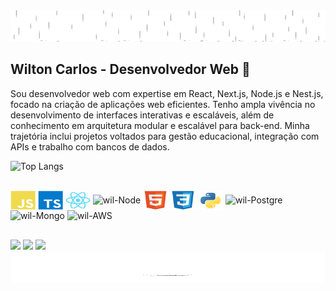 <img src="https://raw.githubusercontent.com/Wiltonll/wiltonll/refs/heads/main/assets/RAIN.gif" alt="" height= "50" width="100%">

## Wilton Carlos - Desenvolvedor Web 🦦

Sou desenvolvedor web com expertise em React, Next.js, Node.js e Nest.js, focado na criação de aplicações web eficientes. Tenho ampla vivência no desenvolvimento de interfaces interativas e escaláveis, além de conhecimento em arquitetura modular e escalável para back-end. Minha trajetória inclui projetos voltados para gestão educacional, integração com APIs e trabalho com bancos de dados.

![Top Langs](https://github-readme-stats.vercel.app/api/top-langs/?username=Wiltonll&theme=tokyonight&layout=compact&cache_seconds=1800)


  <div style="display: inline_block"><br>
  <img align="center" alt="wil-Js" height="30" width="40"         src="https://raw.githubusercontent.com/devicons/devicon/master/icons/javascript/javascript-plain.svg">
  <img align="center" alt="wil-Ts" height="30" width="40" src="https://raw.githubusercontent.com/devicons/devicon/master/icons/typescript/typescript-plain.svg">
  <img align="center" alt="wil-React" height="30" width="40" src="https://raw.githubusercontent.com/devicons/devicon/master/icons/react/react-original.svg">
<img align="center" alt="wil-Node" height="30" width="40"
  src="https://cdn.jsdelivr.net/gh/devicons/devicon@latest/icons/nodejs/nodejs-original-wordmark.svg" /> 
  <img align="center" alt="wil-HTML" height="30" width="40" src="https://raw.githubusercontent.com/devicons/devicon/master/icons/html5/html5-original.svg">
  <img align="center" alt="wil-CSS" height="30" width="40" src="https://raw.githubusercontent.com/devicons/devicon/master/icons/css3/css3-original.svg">
  <img align="center" alt="wil-Python" height="30" width="40" src="https://raw.githubusercontent.com/devicons/devicon/master/icons/python/python-original.svg">
  <img align="center" alt="wil-Postgre" height="30" width="40" 
    src="https://cdn.jsdelivr.net/gh/devicons/devicon@latest/icons/postgresql/postgresql-plain-wordmark.svg" />
    <img align="center" alt="wil-Mongo" height="30" width="40" 
      src="https://cdn.jsdelivr.net/gh/devicons/devicon@latest/icons/mongodb/mongodb-original-wordmark.svg" />
  <img align="center" alt="wil-AWS" height="30" width="40" 
    src="https://cdn.jsdelivr.net/gh/devicons/devicon@latest/icons/amazonwebservices/amazonwebservices-original-wordmark.svg" />
</div>

##
<div>
<a href="https://instagram.com/wiltonll" target="_blank"><img src="https://img.shields.io/badge/-Instagram-%23E4405F?style=for-the-badge&logo=instagram&logoColor=white" target="_blank"></a>  
<a href = "mailto:ywiltoncm.contato@gmail.com"><img src="https://img.shields.io/badge/-Gmail-%23333?style=for-the-badge&logo=gmail&logoColor=white" target="_blank"></a> 
<a href="https://www.linkedin.com/in/wilton-cm" target="_blank"><img src="https://img.shields.io/badge/-LinkedIn-%230077B5?style=for-the-badge&logo=linkedin&logoColor=white" target="_blank"></a> 
</div>

<img src="https://raw.githubusercontent.com/Wiltonll/wiltonll/refs/heads/main/assets/RAIN2.gif" alt="" height= "50" width="100%">
